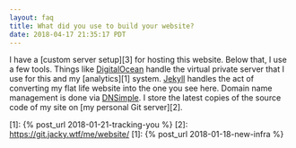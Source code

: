 ```yaml
---
layout: faq
title: What did you use to build your website?
date: 2018-04-17 21:35:17 PDT
---
```

I have a [custom server setup][3] for hosting this website. Below that, I use
a few tools. Things like [DigitalOcean][] handle the virtual private server that
I use for this and my [analytics][1] system. [Jekyll][] handles the act of
converting my flat life website into the one you see here. Domain name
management is done via [DNSimple][]. I store the latest copies of the source
code of my site on [my personal Git server][2].

[digitalocean]: https://m.do.co/c/0d64aebbf668
[dnsimple]: https://dnsimple.com/r/2131c39d72a26d
[jekyll]: http://jekyllrb.com/
[1]: {% post_url 2018-01-21-tracking-you %}
[2]: https://git.jacky.wtf/me/website/
[1]: {% post_url 2018-01-18-new-infra %}
